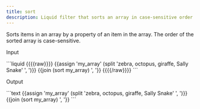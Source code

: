 ```yaml
---
title: sort
description: Liquid filter that sorts an array in case-sensitive order.
---
```

Sorts items in an array by a property of an item in the array. The order of the sorted array is case-sensitive.
<p class="code-label">Input</p>
```liquid
{{{{raw}}}}
{{assign 'my_array' (split 'zebra, octopus, giraffe, Sally Snake' ', ')}}
{{join (sort my_array) ', '}}
{{{{/raw}}}}
```
<p class="code-label">Output</p>
```text
{{assign 'my_array' (split 'zebra, octopus, giraffe, Sally Snake' ', ')}}
{{join (sort my_array) ', '}}
```
